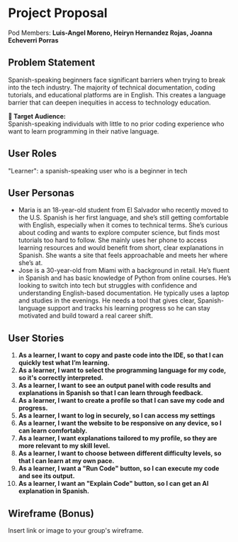 # Project Proposal

Pod Members: **Luis-Angel Moreno, Heiryn Hernandez Rojas, Joanna Echeverri Porras**

## Problem Statement

Spanish-speaking beginners face significant barriers when trying to break into the tech industry. The majority of technical documentation, coding tutorials, and educational platforms are in English. This creates a language barrier that can deepen inequities in access to technology education.

**🎯 Target Audience:**  
Spanish-speaking individuals with little to no prior coding experience who want to learn programming in their native language.


## User Roles

"Learner": a spanish-speaking user who is a beginner in tech

## User Personas

- Maria is an 18-year-old student from El Salvador who recently moved to the U.S. Spanish is her first language, and she’s still getting comfortable with English, especially when it comes to technical terms. She’s curious about coding and wants to explore computer science, but finds most tutorials too hard to follow. She mainly uses her phone to access learning resources and would benefit from short, clear explanations in Spanish. She wants a site that feels approachable and meets her where she’s at.
- Jose is a 30-year-old from Miami with a background in retail. He’s fluent in Spanish and has basic knowledge of Python from online courses. He’s looking to switch into tech but struggles with confidence and understanding English-based documentation. He typically uses a laptop and studies in the evenings. He needs a tool that gives clear, Spanish-language support and tracks his learning progress so he can stay motivated and build toward a real career shift.

## User Stories

1. **As a learner, I want to copy and paste code into the IDE, so that I can quickly test what I’m learning.**
2. **As a learner, I want to select the programming language for my code, so it's correctly interpreted.**
3. **As a learner, I want to see an output panel with code results and explanations in Spanish so that I can learn through feedback.**
4. **As a learner, I want to create a profile so that I can save my code and progress.**
5. **As a learner, I want to log in securely, so I can access my settings**
6. **As a learner, I want the website to be responsive on any device, so I can learn comfortably.**
7. **As a learner, I want explanations tailored to my profile, so they are more relevant to my skill level.**
8. **As a learner, I want to choose between different difficulty levels, so that I can learn at my own pace.**
9. **As a learner, I want a "Run Code" button, so I can execute my code and see its output.**
10. **As a learner, I want an "Explain Code" button, so I can get an AI explanation in Spanish.**

## Wireframe (Bonus)

Insert link or image to your group's wireframe. 
